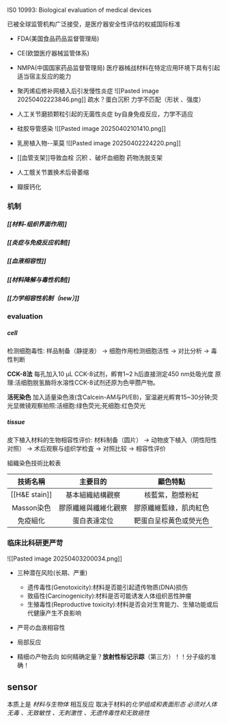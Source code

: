 IS0 10993: Biological evaluation of medical devices

已被全球监管机构广泛接受，是医疗器安全性评估的权威国际标准
- FDA(美国食品药品监督管理局)
- CE(欧盟医疗器械监管体系)
- NMPA(中国国家药品监督管理局)
医疗器械战材料在特定应用环境下具有引起适当宿主反应的能力


- 聚丙烯疝修补网植入后引发慢性炎症
	![[Pasted image 20250402223846.png]]
	疏水？蛋白沉积
	力学不匹配（形状 、强度）
- 人工关节磨损颗粒引起的无菌性炎症
	by自身免疫反应，力学不适应
- 硅胶导管感染
	![[Pasted image 20250402101410.png]]

- 乳房植入物--莱莫
					![[Pasted image 20250402224220.png]]
- [[血管支架]]导致血栓
		沉积 、破坏血细胞			药物洗脱支架
- 人工髋关节置换术后骨萎缩
- 瓣膜钙化

### 机制
##### [[材料-组织界面作用]]

##### [[炎症与免疫反应机制]]

##### [[血液相容性]]

##### [[材料降解与毒性机制]]

##### [[力学相容性机制（new）]]

### evaluation

##### cell
检测细胞毒性:
样品制备（静提液） → 细胞作用检测细胞活性 → 对比分析 → 毒性判断

**CCK-8法**
每孔加入10 μL CCK-8试剂，孵育1~2 h后直接测定450 nm处吸光度
原理:活细胞脱氢酶将水溶性CCK-8试剂还原为色甲臜产物。

**活死染色**
加入适量染色液(含Calcein-AM与PI/EB)，室温避光孵育15~30分钟;荧光显微镜观察拍照:活细胞:绿色荧光;死细胞:红色荧光


##### tissue
皮下植入材料的生物相容性评价:
材料制备（圆片） → 动物皮下植入（阴性阳性对照） → 术后观察与组织学检査 → 对照比较 → 相容性评价


組織染色技術比較表

|     技術名稱      |    主要目的    |    顯色特點     |
| :-----------: | :--------: | :---------: |
| [[H&E stain]] |  基本組織結構觀察  |  核藍紫，胞漿粉紅   |
|   Masson染色    | 膠原纖維與纖維化觀察 | 膠原纖維藍綠，肌肉紅色 |
|     免疫組化      |   蛋白表達定位   | 靶蛋白呈棕黃色或熒光色 |

### 临床比科研更严苛
![[Pasted image 20250403200034.png]]

- 三种潜在风险(长期、严重)
	- 遗传毒性(Genotoxicity):材料是否能引起遗传物质(DNA)损伤
	- 致癌性(Carcinogenicity):材料是否可能诱发人体组织恶性肿瘤
	- 生殖毒性(Reproductive toxicity):材料是否会对生育能力、生殖功能或后代健康产生不良影响

- 严苛の血液相容性
- 局部反应
- 精细の产物去向
	如何精确定量？**放射性标记示踪**（第三方）！！分子级的准确！


## sensor
本质上是 *材料与生物体* 相互反应
取决于材料的*化学组成和表面形态*
*必须对人体无毒 、无致敏性 、无刺激性 、无遗传毒性和无致癌性*
